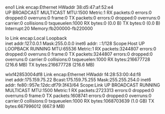 eno1      Link encap:Ethernet  HWaddr 38:d5:47:af:52:e4  
          UP BROADCAST MULTICAST  MTU:1500  Metric:1
          RX packets:0 errors:0 dropped:0 overruns:0 frame:0
          TX packets:0 errors:0 dropped:0 overruns:0 carrier:0
          collisions:0 txqueuelen:1000 
          RX bytes:0 (0.0 B)  TX bytes:0 (0.0 B)
          Interrupt:20 Memory:fb200000-fb220000 

lo        Link encap:Local Loopback  
          inet addr:127.0.0.1  Mask:255.0.0.0
          inet6 addr: ::1/128 Scope:Host
          UP LOOPBACK RUNNING  MTU:65536  Metric:1
          RX packets:3244807 errors:0 dropped:0 overruns:0 frame:0
          TX packets:3244807 errors:0 dropped:0 overruns:0 carrier:0
          collisions:0 txqueuelen:1000 
          RX bytes:216677728 (216.6 MB)  TX bytes:216677728 (216.6 MB)

wlxf42853004df8 Link encap:Ethernet  HWaddr f4:28:53:00:4d:f8  
          inet addr:175.159.75.22  Bcast:175.159.75.255  Mask:255.255.254.0
          inet6 addr: fe80::957e:12dc:df79:3f43/64 Scope:Link
          UP BROADCAST RUNNING MULTICAST  MTU:1500  Metric:1
          RX packets:2723313 errors:0 dropped:0 overruns:0 frame:0
          TX packets:1608741 errors:0 dropped:0 overruns:0 carrier:0
          collisions:0 txqueuelen:1000 
          RX bytes:1068703639 (1.0 GB)  TX bytes:667996012 (667.9 MB)

